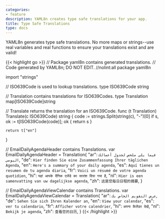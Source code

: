 ```yaml
---
categories:
- feature
description: YAML8n creates type safe translations for your app.
title: Type Safe Translations
type: docs
---
```


YAML8n generates type safe translations.  No more maps or strings--use real variables and real functions to ensure your translations exist and are valid!

{{< highlight go >}}
// Package yaml8n contains generated translations.
// Code generated by YAML8n; DO NOT EDIT.
//nolint:all
package yaml8n

import "strings"

// ISO639Code is used to lookup translations.
type ISO639Code string

// Translation contains translations for ISO639Codes.
type Translation map[ISO639Code]string

// Translate returns the translation for an ISO639Code.
func (t Translation) Translate(c ISO639Code) string {
	code := strings.Split(string(c), "-")[0]
	if s, ok := t[ISO639Code(code)]; ok {
		return s
	}

	return t["en"]
}

// EmailDailyAgendaHeader contains Translations.
var EmailDailyAgendaHeader = Translation{
	"ar": `فيما يلي ملخص لجدول أعمالك اليومي`,
	"de": `Hier finden Sie eine Zusammenfassung Ihrer täglichen Agenda`,
	"en": `Here's a summary of your daily agenda`,
	"es": `Aquí tienes un resumen de tu agenda diaria`,
	"fr": `Voici un résumé de votre agenda quotidien`,
	"hi": `यहां आपके दैनिक एजेंडे का सारांश दिया गया है`,
	"nl": `Hier is een samenvatting van uw dagelijkse agenda`,
	"zh": `这是您每日日程的摘要`,
}

// EmailDailyAgendaViewCalendar contains Translations.
var EmailDailyAgendaViewCalendar = Translation{
	"ar": `عرض التقويم الخاص بك`,
	"de": `Sehen Sie sich Ihren Kalender an`,
	"en": `View your calendar`,
	"es": `ver tu calendario`,
	"fr": `Afficher votre calendrier`,
	"hi": `अपना कैलेंडर देखें`,
	"nl": `Bekijk je agenda`,
	"zh": `查看您的日历`,
}
{{< /highlight >}}
